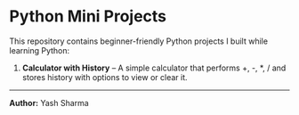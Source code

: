 # Python Mini Projects

This repository contains  beginner-friendly Python projects I built while learning Python:

1. **Calculator with History** – A simple calculator that performs +, -, *, / and stores history with options to view or clear it.  


---

**Author:** Yash Sharma

